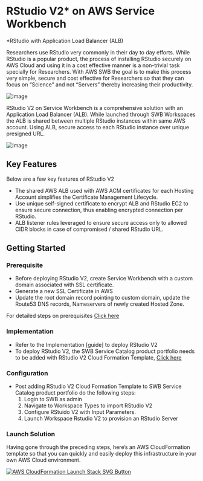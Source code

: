 # RStudio V2* on AWS Service Workbench
*RStudio with Application Load Balancer (ALB)

Researchers use RStudio very commonly in their day to day efforts. While RStudio is a popular product, the process of installing RStudio securely on AWS Cloud and using it in a cost effective manner is a non-trivial task specially for Researchers. With AWS SWB the goal is to make this process very simple, secure and cost effective for Researchers so that they can focus on “Science” and not “Servers” thereby increasing their productivity.

  ![image](https://user-images.githubusercontent.com/73109773/119454257-fbd76800-bd55-11eb-8292-cb2533e549a0.png)

RStudio V2 on Service Workbench is a comprehensive solution with an Application Load Balancer (ALB).  While launched through SWB
Workspaces the ALB is shared between multiple RStudio instances within same AWS account. Using ALB, secure access to each RStudio instance over unique 
presigned URL.

  ![image](https://user-images.githubusercontent.com/73109773/119454593-5375d380-bd56-11eb-89fb-cf11328ed468.png)

## Key Features
Below are a few key features of RStudio V2 
*	The shared AWS ALB used with AWS ACM certificates for each Hosting Account simplifies the Certificate Management Lifecycle.
*	Use unique self-signed certificate to encrypt ALB and RStudio EC2 to ensure secure connection, thus enabling encrypted connection per RStudio.
*	ALB listener rules leveraged to ensure secure access only to allowed CIDR blocks in case of compromised / shared RStudio URL.

## Getting Started
### Prerequisite
* Before deploying RStudio V2, create Service Workbench with a custom domain associated with SSL certificate. 
* Generate a new SSL Certificate in AWS
* Update the root domain record pointing to custom domain, update the Route53 DNS records, Nameservers of newly created Hosted Zone. 

For detailed steps on prerequisites [Click here](https://github.com/RLOpenCatalyst/Service_Workbench_Templates/blob/main/RStudio/Prerequisite/prerequisite.md)

### Implementation
* Refer to the Implementation [guide] to deploy RStudio V2
* To deploy RStudio V2, the SWB Service Catalog product portfolio needs to be added with RStudio V2 Cloud Formation Template, [Click here](https://github.com/RLOpenCatalyst/Service_Workbench_Templates/blob/main/RStudio/ec2-rlrstudio.yaml)

### Configuration
* Post adding RStudio V2 Cloud Formation Template to SWB Service Catalog product portfolio do the following steps:
    1. Login to SWB as admin
    2. Navigate to Workspace Types to import RStudio V2 
    3. Configure RStuido V2 with Input Parameters.
    4. Launch Workspace Rstudio V2 to provision an RStudio Server

### Launch Solution
Having gone through the preceding steps, here’s an AWS CloudFormation template so that you can quickly and easily deploy this infrastructure in your own 
AWS Cloud environment.

[![AWS CloudFormation Launch Stack SVG Button](https://cdn.rawgit.com/buildkite/cloudformation-launch-stack-button-svg/master/launch-stack.svg)](https://console.aws.amazon.com/cloudformation/home?region=us-east-1#/stacks/new?stackName=rlrstudio&templateURL=https://rlswb.s3.amazonaws.com/ec2-rlrstudio.yaml)

